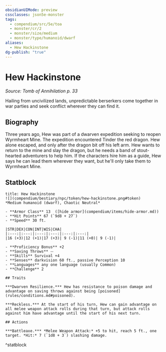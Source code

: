 ```yaml
---
obsidianUIMode: preview
cssclasses: json5e-monster
tags:
  - compendium/src/5e/toa
  - monster/cr/2
  - monster/size/medium
  - monster/type/humanoid/dwarf
aliases:
  - Hew Hackinstone
dg-publish: "true"
---
```

# Hew Hackinstone
*Source: Tomb of Annihilation p. 33*  

Hailing from uncivilized lands, unpredictable berserkers come together in war parties and seek conflict wherever they can find it.

## Biography

Three years ago, Hew was part of a dwarven expedition seeking to reopen Wyrmheart Mine. The expedition encountered Tinder the red dragon. Hew alone escaped, and only after the dragon bit off his left arm. Hew wants to return to the mine and slay the dragon, but he needs a band of stout-hearted adventurers to help him. If the characters hire him as a guide, Hew says he can lead them wherever they want, but he'll only take them to Wyrmheart Mine.

## Statblock

```ad-statblock
title: Hew Hackinstone
![](compendium/bestiary/npc/token/hew-hackinstone.png#token)
*Medium humanoid (dwarf), Chaotic Neutral*

- **Armor Class** 13  ([hide armor](compendium/items/hide-armor.md))
- **Hit Points** 67 (`9d8 + 27`)
- **Speed** 30 ft.

|STR|DEX|CON|INT|WIS|CHA|
|:---:|:---:|:---:|:---:|:---:|:---:|
|16 (+3)|12 (+1)|17 (+3)| 9 (-1)|11 (+0)| 9 (-1)|

- **Proficiency Bonus** +2
- **Saving Throws** ⏤
- **Skills** Survival +4
- **Senses** darkvision 60 ft., passive Perception 10
- **Languages** any one language (usually Common)
- **Challenge** 2

## Traits

***Dwarven Resilience.*** Hew has resistance to poison damage and advantage on saving throws against being [poisoned](rules/conditions.md#poisoned).

***Reckless.*** At the start of his turn, Hew can gain advantage on all melee weapon attack rolls during that turn, but attack rolls against him have advantage until the start of his next turn.

## Actions

***Battleaxe.*** *Melee Weapon Attack:* +5 to hit, reach 5 ft., one target. *Hit:* 7 (`1d8 + 3`) slashing damage.
```
^statblock